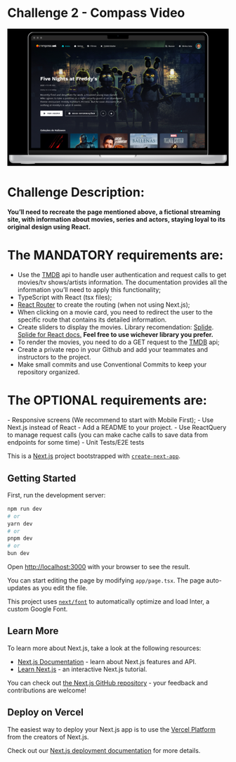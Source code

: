 <div>
    <h1>Challenge 2 - Compass Video</h1>
    <img src="./public/desktop-logo.png"/>
</div>

<h1>Challenge Description:</h1>
<h4>You’ll need to recreate the page mentioned above, a fictional streaming site, with information about movies, series and actors, staying loyal to its original design using React.</h4>


<h1>The MANDATORY requirements are:</h1>

- Use the [TMDB](https://developer.themoviedb.org/reference/intro/getting-started) api to handle user authentication and request calls to get movies/tv shows/artists information. The documentation provides all the information you’ll need to apply this functionality;
- TypeScript with React (tsx files);
- [React Router](https://reactrouter.com/en/main) to create the routing (when not using Next.js);
- When clicking on a movie card, you need to redirect the user to the specific route that contains its detailed information.
- Create sliders to display the movies. Library recomendation: [Splide](https://splidejs.com/). [Splide for React docs.](https://splidejs.com/integration/react-splide/) **Feel free to use wichever library you prefer.**
- To render the movies, you need to do a GET request to the [TMDB](https://developer.themoviedb.org/reference/intro/getting-started) api;
- Create a private repo in your Github and add your teammates and instructors to the project.
- Make small commits and use Conventional Commits to keep your repository organized.

<h1>The OPTIONAL requirements are:</h1>
- Responsive screens (We recommend to start with Mobile First);
- Use Next.js instead of React
- Add a README to your project.
- Use ReactQuery to manage request calls (you can make cache calls to save data from endpoints for some time)
- Unit Tests/E2E tests

This is a [Next.js](https://nextjs.org/) project bootstrapped with [`create-next-app`](https://github.com/vercel/next.js/tree/canary/packages/create-next-app).

## Getting Started

First, run the development server:

```bash
npm run dev
# or
yarn dev
# or
pnpm dev
# or
bun dev
```

Open [http://localhost:3000](http://localhost:3000) with your browser to see the result.

You can start editing the page by modifying `app/page.tsx`. The page auto-updates as you edit the file.

This project uses [`next/font`](https://nextjs.org/docs/basic-features/font-optimization) to automatically optimize and load Inter, a custom Google Font.

## Learn More

To learn more about Next.js, take a look at the following resources:

- [Next.js Documentation](https://nextjs.org/docs) - learn about Next.js features and API.
- [Learn Next.js](https://nextjs.org/learn) - an interactive Next.js tutorial.

You can check out [the Next.js GitHub repository](https://github.com/vercel/next.js/) - your feedback and contributions are welcome!

## Deploy on Vercel

The easiest way to deploy your Next.js app is to use the [Vercel Platform](https://vercel.com/new?utm_medium=default-template&filter=next.js&utm_source=create-next-app&utm_campaign=create-next-app-readme) from the creators of Next.js.

Check out our [Next.js deployment documentation](https://nextjs.org/docs/deployment) for more details.
